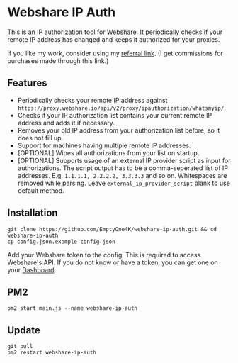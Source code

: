 # Webshare IP Auth

This is an IP authorization tool for [Webshare](https://webshare.io). It periodically checks if your remote IP address has changed and keeps it authorized for your proxies.

If you like my work, consider using my [referral link](https://www.webshare.io/?referral_code=8vkbotf1wf3v).
(I get commissions for purchases made through this link.)

## Features

- Periodically checks your remote IP address against `https://proxy.webshare.io/api/v2/proxy/ipauthorization/whatsmyip/`.
- Checks if your IP authorization list contains your current remote IP address and adds it if necessary.
- Removes your old IP address from your authorization list before, so it does not fill up.
- Support for machines having multiple remote IP addresses.
- [OPTIONAL] Wipes all authorizations from your list on startup.
- [OPTIONAL] Supports usage of an external IP provider script as input for authorizations. The script output has to be a comma-seperated list of IP addresses. E.g. `1.1.1.1, 2.2.2.2, 3.3.3.3` and so on. Whitespaces are removed while parsing. Leave `external_ip_provider_script` blank to use default method.

## Installation
```shell
git clone https://github.com/EmptyOne4K/webshare-ip-auth.git && cd webshare-ip-auth
cp config.json.example config.json
```

Add your Webshare token to the config. This is required to access Webshare's API.
If you do not know or have a token, you can get one on your [Dashboard](https://proxy2.webshare.io/userapi/keys).

## PM2
```shell
pm2 start main.js --name webshare-ip-auth
```

## Update
```shell
git pull
pm2 restart webshare-ip-auth
```
